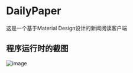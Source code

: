 # DailyPaper
这是一个基于Material Design设计的新闻阅读客户端

## 程序运行时的截图

![image](https://raw.githubusercontent.com/liuling07/SimpleNews/master/screenshot/images.jpg)  
